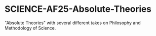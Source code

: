 # SCIENCE-AF25-Absolute-Theories
"Absolute Theories" with several different takes on Philosophy and Methodology of Science.
